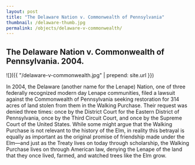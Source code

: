 ```yaml
---
layout: post
title: "The Delaware Nation v. Commonwealth of Pennsylvania"
thumbnail: /delaware-thumb.jpg
permalink: /objects/delaware-v-commonwealth/
---
```


## The Delaware Nation v. Commonwealth of Pennsylvania. 2004.

![]({{ "/delaware-v-commonwealth.jpg" | prepend: site.url }})

In 2004, the Delaware (another name for the Lenape) Nation, one of three federally recognized modern day Lenape communities, filed a lawsuit against the Commonwealth of Pennsylvania seeking restoration for 314 acres of land stolen from them in the Walking Purchase. Their request was denied three times: once by the District Court for the Eastern District of Pennsylvania, once by the Third Circuit Court, and once by the Supreme Court of the United States. While some might argue that the Walking Purchase is not relevant to the history of the Elm, in reality this betrayal is equally as important as the original promise of friendship made under the Elm—and just as the Treaty lives on today through scholarship, the Walking Purchase lives on through American law, denying the Lenape of the land that they once lived, farmed, and watched trees like the Elm grow.
